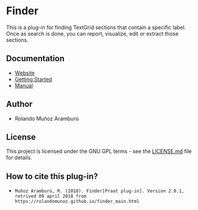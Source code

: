 # Finder

This is a plug-in for finding TextGrid sections that contain a specific label. Once as search is done, you can report, visualize, edit or extract those sections.

## Documentation

- [Website](https://rolandomunoz.github.io/plugin_finder.html)
- [Getting Started](https://rolandomunoz.github.io/plugin_finder_gettingStarted.html)
- [Manual](https://rolandomunoz.github.io/plugin_finder_manual.html)

## Author

- Rolando Muñoz Aramburú

## License

This project is licensed under the GNU GPL terms - see the [LICENSE.md](https://gitlab.com/praat_plugins_rma/plugin_tokenizer/blob/master/LICENSE)
 file for details.

## How to cite this plug-in?

 - `Muñoz Aramburú, R. (2018). Finder[Praat plug-in]. Version 2.0.1, retrived 09 april 2018 from https://rolandomunoz.github.io/finder_main.html`
